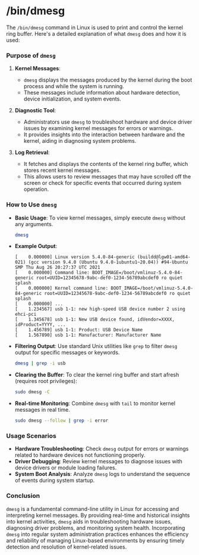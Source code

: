 # /bin/dmesg
The `/bin/dmesg` command in Linux is used to print and control the kernel ring buffer. Here's a detailed explanation of what `dmesg` does and how it is used:

### Purpose of `dmesg`

1. **Kernel Messages**:
   - `dmesg` displays the messages produced by the kernel during the boot process and while the system is running.
   - These messages include information about hardware detection, device initialization, and system events.

2. **Diagnostic Tool**:
   - Administrators use `dmesg` to troubleshoot hardware and device driver issues by examining kernel messages for errors or warnings.
   - It provides insights into the interaction between hardware and the kernel, aiding in diagnosing system problems.

3. **Log Retrieval**:
   - It fetches and displays the contents of the kernel ring buffer, which stores recent kernel messages.
   - This allows users to review messages that may have scrolled off the screen or check for specific events that occurred during system operation.

### How to Use `dmesg`

- **Basic Usage**: To view kernel messages, simply execute `dmesg` without any arguments.

  ```bash
  dmesg
  ```

- **Example Output**:

  ```
  [    0.000000] Linux version 5.4.0-84-generic (buildd@lgw01-amd64-021) (gcc version 9.4.0 (Ubuntu 9.4.0-1ubuntu1~20.04)) #94-Ubuntu SMP Thu Aug 26 20:27:37 UTC 2021
  [    0.000000] Command line: BOOT_IMAGE=/boot/vmlinuz-5.4.0-84-generic root=UUID=12345678-9abc-def0-1234-56789abcdef0 ro quiet splash
  [    0.000000] Kernel command line: BOOT_IMAGE=/boot/vmlinuz-5.4.0-84-generic root=UUID=12345678-9abc-def0-1234-56789abcdef0 ro quiet splash
  [    0.000000] ...
  [    1.234567] usb 1-1: new high-speed USB device number 2 using ehci-pci
  [    1.345678] usb 1-1: New USB device found, idVendor=XXXX, idProduct=YYYY, ...
  [    1.456789] usb 1-1: Product: USB Device Name
  [    1.567890] usb 1-1: Manufacturer: Manufacturer Name
  ```

- **Filtering Output**: Use standard Unix utilities like `grep` to filter `dmesg` output for specific messages or keywords.

  ```bash
  dmesg | grep -i usb
  ```

- **Clearing the Buffer**: To clear the kernel ring buffer and start afresh (requires root privileges):

  ```bash
  sudo dmesg -C
  ```

- **Real-time Monitoring**: Combine `dmesg` with `tail` to monitor kernel messages in real time.

  ```bash
  sudo dmesg --follow | grep -i error
  ```

### Usage Scenarios

- **Hardware Troubleshooting**: Check `dmesg` output for errors or warnings related to hardware devices not functioning properly.
- **Driver Debugging**: Review kernel messages to diagnose issues with device drivers or module loading failures.
- **System Boot Analysis**: Analyze `dmesg` logs to understand the sequence of events during system startup.

### Conclusion

`dmesg` is a fundamental command-line utility in Linux for accessing and interpreting kernel messages. By providing real-time and historical insights into kernel activities, `dmesg` aids in troubleshooting hardware issues, diagnosing driver problems, and monitoring system health. Incorporating `dmesg` into regular system administration practices enhances the efficiency and reliability of managing Linux-based environments by ensuring timely detection and resolution of kernel-related issues.

